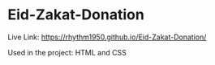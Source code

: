 # Eid-Zakat-Donation
Live Link: https://rhythm1950.github.io/Eid-Zakat-Donation/

Used in the project: HTML and CSS
